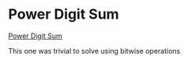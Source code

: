 # Power Digit Sum 

[Power Digit Sum](https://projecteuler.net/problem=16)

This one was trivial to solve using bitwise operations
